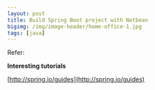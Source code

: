 ```yaml
---
layout: post
title: Build Spring Boot project with Netbean
bigimg: /img/image-header/home-office-1.jpg
tags: [java]
---
```






Refer: 

**Interesting tutorials**

[http://spring.io/guides](http://spring.io/guides)